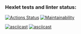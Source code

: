 ### Hexlet tests and linter status:
[![Actions Status](https://github.com/C0deFixer/java-project-61/workflows/hexlet-check/badge.svg)](https://github.com/C0deFixer/java-project-61/actions)
[![Maintainability](https://api.codeclimate.com/v1/badges/3177fe15f759c613c545/maintainability)](https://codeclimate.com/github/C0deFixer/java-project-61/maintainability)

[![asciicast](https://asciinema.org/a/cowwPrAhoqbeAo59vBBkAv8CS.svg)](https://asciinema.org/a/cowwPrAhoqbeAo59vBBkAv8CS)
[![asciicast](https://asciinema.org/a/L7uzuvW9GCMauhUz0yigQdLHu.svg)](https://asciinema.org/a/L7uzuvW9GCMauhUz0yigQdLHu)


